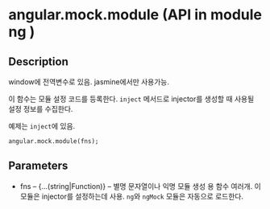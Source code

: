 # angular.mock.module (API in module ng )

## Description

window에 전역변수로 있음. jasmine에서만 사용가능.

이 함수는 모듈 설정 코드를 등록한다. `inject` 메서드로 injector를 생성할 때 사용될 설정 정보를 수집한다.

예제는 `inject`에 있음.

    angular.mock.module(fns);

## Parameters
* fns – {...(string|Function)} – 별명 문자열이나 익명 모듈 생성 용 함수 여러개. 이 모듈은 injector를 설정하는데 사용. `ng`와 `ngMock` 모듈은 자동으로 로드한다.